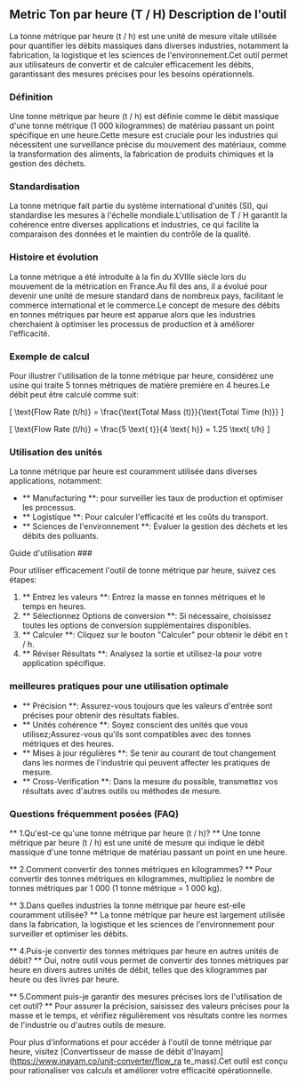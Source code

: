 ## Metric Ton par heure (T / H) Description de l'outil

La tonne métrique par heure (t / h) est une unité de mesure vitale utilisée pour quantifier les débits massiques dans diverses industries, notamment la fabrication, la logistique et les sciences de l'environnement.Cet outil permet aux utilisateurs de convertir et de calculer efficacement les débits, garantissant des mesures précises pour les besoins opérationnels.

### Définition

Une tonne métrique par heure (t / h) est définie comme le débit massique d'une tonne métrique (1 000 kilogrammes) de matériau passant un point spécifique en une heure.Cette mesure est cruciale pour les industries qui nécessitent une surveillance précise du mouvement des matériaux, comme la transformation des aliments, la fabrication de produits chimiques et la gestion des déchets.

### Standardisation

La tonne métrique fait partie du système international d'unités (SI), qui standardise les mesures à l'échelle mondiale.L'utilisation de T / H garantit la cohérence entre diverses applications et industries, ce qui facilite la comparaison des données et le maintien du contrôle de la qualité.

### Histoire et évolution

La tonne métrique a été introduite à la fin du XVIIIe siècle lors du mouvement de la métrication en France.Au fil des ans, il a évolué pour devenir une unité de mesure standard dans de nombreux pays, facilitant le commerce international et le commerce.Le concept de mesure des débits en tonnes métriques par heure est apparue alors que les industries cherchaient à optimiser les processus de production et à améliorer l'efficacité.

### Exemple de calcul

Pour illustrer l'utilisation de la tonne métrique par heure, considérez une usine qui traite 5 tonnes métriques de matière première en 4 heures.Le débit peut être calculé comme suit:

\[ \text{Flow Rate (t/h)} = \frac{\text{Total Mass (t)}}{\text{Total Time (h)}} \]

\[ \text{Flow Rate (t/h)} = \frac{5 \text{ t}}{4 \text{ h}} = 1.25 \text{ t/h} \]

### Utilisation des unités

La tonne métrique par heure est couramment utilisée dans diverses applications, notamment:

- ** Manufacturing **: pour surveiller les taux de production et optimiser les processus.
- ** Logistique **: Pour calculer l'efficacité et les coûts du transport.
- ** Sciences de l'environnement **: Évaluer la gestion des déchets et les débits des polluants.

Guide d'utilisation ###

Pour utiliser efficacement l'outil de tonne métrique par heure, suivez ces étapes:

1. ** Entrez les valeurs **: Entrez la masse en tonnes métriques et le temps en heures.
2. ** Sélectionnez Options de conversion **: Si nécessaire, choisissez toutes les options de conversion supplémentaires disponibles.
3. ** Calculer **: Cliquez sur le bouton "Calculer" pour obtenir le débit en t / h.
4. ** Réviser Résultats **: Analysez la sortie et utilisez-la pour votre application spécifique.

### meilleures pratiques pour une utilisation optimale

- ** Précision **: Assurez-vous toujours que les valeurs d'entrée sont précises pour obtenir des résultats fiables.
- ** Unités cohérence **: Soyez conscient des unités que vous utilisez;Assurez-vous qu'ils sont compatibles avec des tonnes métriques et des heures.
- ** Mises à jour régulières **: Se tenir au courant de tout changement dans les normes de l'industrie qui peuvent affecter les pratiques de mesure.
- ** Cross-Verification **: Dans la mesure du possible, transmettez vos résultats avec d'autres outils ou méthodes de mesure.

### Questions fréquemment posées (FAQ)

** 1.Qu'est-ce qu'une tonne métrique par heure (t / h)? **
Une tonne métrique par heure (t / h) est une unité de mesure qui indique le débit massique d'une tonne métrique de matériau passant un point en une heure.

** 2.Comment convertir des tonnes métriques en kilogrammes? **
Pour convertir des tonnes métriques en kilogrammes, multipliez le nombre de tonnes métriques par 1 000 (1 tonne métrique = 1 000 kg).

** 3.Dans quelles industries la tonne métrique par heure est-elle couramment utilisée? **
La tonne métrique par heure est largement utilisée dans la fabrication, la logistique et les sciences de l'environnement pour surveiller et optimiser les débits.

** 4.Puis-je convertir des tonnes métriques par heure en autres unités de débit? **
Oui, notre outil vous permet de convertir des tonnes métriques par heure en divers autres unités de débit, telles que des kilogrammes par heure ou des livres par heure.

** 5.Comment puis-je garantir des mesures précises lors de l'utilisation de cet outil? **
Pour assurer la précision, saisissez des valeurs précises pour la masse et le temps, et vérifiez régulièrement vos résultats contre les normes de l'industrie ou d'autres outils de mesure.

Pour plus d'informations et pour accéder à l'outil de tonne métrique par heure, visitez [Convertisseur de masse de débit d'Inayam] (https://www.inayam.co/unit-converter/flow_ra te_mass).Cet outil est conçu pour rationaliser vos calculs et améliorer votre efficacité opérationnelle.